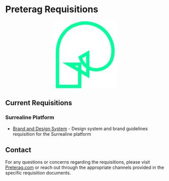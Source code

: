 # Preterag Requisitions

<p align="center">
  <a href="https://preterag.com">
    <img src="assets/preterag_fav_icon.png" alt="Preterag Logo" width="200"/>
  </a>
</p>

## Current Requisitions

### Surrealine Platform

- [Brand and Design System](requisitions/surrealine/brand-design/) - Design system and brand guidelines requisition for the Surrealine platform

## Contact

For any questions or concerns regarding the requisitions, please visit [Preterag.com](https://preterag.com) or reach out through the appropriate channels provided in the specific requisition documents. 